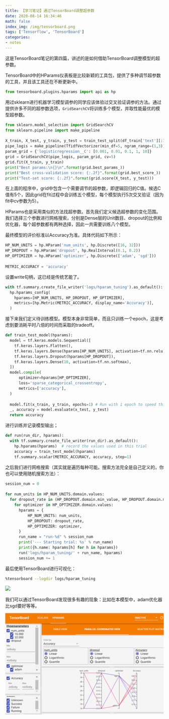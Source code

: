```yaml
---
title: 【学习笔记】通过TensorBoard调整超参数
date: 2020-08-14 16:34:46
math: false
index_img: /img/tensorboard.png
tags: ['Tensorflow', 'TensorBoard']
categories: 
- notes
---
```

这是TensorBoard笔记的第四篇，讲述的是如何借助TensorBoard调整模型的超参数。
<!--more--->

TensorBoard中的HParams仪表板是比较新颖的工具包，提供了多种调节超参数的工具，并且该工具还在不断更新中。

```python
from tensorboard.plugins.hparams import api as hp
```

用过sklearn进行机器学习模型调参的同学应该体验过交叉验证调参的方法。通过提供许多不同的超参数选项，`GridSearchCV`将训练多个模型，并取性能最优的模型超参数。

```python
from sklearn.model_selection import GridSearchCV
from sklearn.pipeline import make_pipeline

X_train, X_test, y_train, y_test = train_test_split(df_train['text'][:10000], df_train['label'][:10000], random_state=0)
pipe_logis = make_pipeline(TfidfVectorizer(min_df=5, ngram_range=(1,3)), LogisticRegression())
param_grid = {'logisticregression__C': [0.001, 0.01, 0.1, 1, 10]}
grid = GridSearchCV(pipe_logis, param_grid, cv=5)
grid.fit(X_train, y_train)
print("Best params:\n{}\n".format(grid.best_params_))
print("Best cross-validation score: {:.2f}".format(grid.best_score_))
print("Test-set score: {:.2f}".format(grid.score(X_test, y_test)))
```

在上面的程序中，grid中包含一个需要调节的超参数，即逻辑回归的C值。候选C值有5个，因此grid在fit过程中会训练五个模型，每个模型执行5次交叉验证（因为fit中cv参数为5）。

HParams也是采用类似的方法找超参数。首先我们定义候选超参数的变化范围。我们选择三个参数进行网格搜索，分别是Dense层的Unit数目、dropout的比例和优化器，每个超参数都有两种选择，因此一共需要训练八个模型。

最终模型的评价标准以Accuracy为准。具体代码如下所示：

```python
HP_NUM_UNITS = hp.HParam('num_units', hp.Discrete([16, 32]))
HP_DROPOUT = hp.HParam('dropout', hp.RealInterval(0.1, 0.2))
HP_OPTIMIZER = hp.HParam('optimizer', hp.Discrete(['adam', 'sgd']))

METRIC_ACCURACY = 'accuracy'
```

设置write句柄，这已经是传统艺能了。

```python
with tf.summary.create_file_writer('logs/hparam_tuning').as_default():
  hp.hparams_config(
    hparams=[HP_NUM_UNITS, HP_DROPOUT, HP_OPTIMIZER],
    metrics=[hp.Metric(METRIC_ACCURACY, display_name='Accuracy')],
  )
```

接下来我们定义待训练模型。模型本身非常简单，而且只训练一个epoch，这是考虑到要消耗平时八倍的时间而采取的tradeoff。

```python
def train_test_model(hparams):
  model = tf.keras.models.Sequential([
    tf.keras.layers.Flatten(),
    tf.keras.layers.Dense(hparams[HP_NUM_UNITS], activation=tf.nn.relu),
    tf.keras.layers.Dropout(hparams[HP_DROPOUT]),
    tf.keras.layers.Dense(10, activation=tf.nn.softmax),
  ])
  model.compile(
      optimizer=hparams[HP_OPTIMIZER],
      loss='sparse_categorical_crossentropy',
      metrics=['accuracy'],
  )

  model.fit(x_train, y_train, epochs=1) # Run with 1 epoch to speed things up for demo purposes
  _, accuracy = model.evaluate(x_test, y_test)
  return accuracy
```

进行训练并记录模型输出；

```python
def run(run_dir, hparams):
  with tf.summary.create_file_writer(run_dir).as_default():
    hp.hparams(hparams)  # record the values used in this trial
    accuracy = train_test_model(hparams)
    tf.summary.scalar(METRIC_ACCURACY, accuracy, step=1)
```

之后我们进行网格搜索（其实就是遍历每种可能。搜索方法完全是自己定义的，你也可以使用随机搜索方法）：

```python
session_num = 0

for num_units in HP_NUM_UNITS.domain.values:
  for dropout_rate in (HP_DROPOUT.domain.min_value, HP_DROPOUT.domain.max_value):
    for optimizer in HP_OPTIMIZER.domain.values:
      hparams = {
          HP_NUM_UNITS: num_units,
          HP_DROPOUT: dropout_rate,
          HP_OPTIMIZER: optimizer,
      }
      run_name = "run-%d" % session_num
      print('--- Starting trial: %s' % run_name)
      print({h.name: hparams[h] for h in hparams})
      run('logs/hparam_tuning/' + run_name, hparams)
      session_num += 1
```

最后使用TensorBoard进行可视化：

```bash
%tensorboard --logdir logs/hparam_tuning
```

![](https://www.tensorflow.org/tensorboard/images/hparams_table.png?raw=1)

我们可以通过TensorBoard发现很多有趣的现象：比如在本模型中，adam优化器比sgd要好等等。

![](【学习笔记】通过TensorBoard调整超参数/2020-08-13-19-19-41.png)